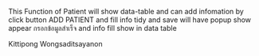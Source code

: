 This Function of Patient will show data-table and can add infomation by click button ADD PATIENT and fill info tidy and save 
will have popup show appear กรอกข้อมูลสำเร็จ and info fill show in data table

Kittipong Wongsaditsayanon
